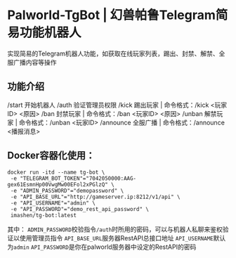 # Palworld-TgBot | 幻兽帕鲁Telegram简易功能机器人
实现简易的Telegram机器人功能，如获取在线玩家列表，踢出、封禁、解禁、全服广播内容等操作

## 功能介绍
/start 开始机器人
/auth 验证管理员权限
/kick 踢出玩家 | 命令格式：/kick <玩家ID> <原因>
/ban 封禁玩家 | 命令格式：/ban <玩家ID> <原因>
/unban 解禁玩家 | 命令格式：/unban <玩家ID>
/announce 全服广播 | 命令格式：/announce <播报消息>

## Docker容器化使用：
```
docker run -itd --name tg-bot \
 -e "TELEGRAM_BOT_TOKEN"="7042050000:AAG-gex61EsmnHp00VwgMw00EFol2xPGlzQ" \
 -e "ADMIN_PASSWORD"="demopassword" \
 -e "API_BASE_URL"="http://gameserver.ip:8212/v1/api" \
 -e "API_USERNAME"="admin" \
 -e "API_PASSWORD"="demo_rest_api_password" \
 imashen/tg-bot:latest
```
其中：
`ADMIN_PASSWORD`校验指令`/auth`时所用的密码，可以与机器人私聊来鉴权验证以使用管理员指令
`API_BASE_URL`服务器RestAPI总接口地址
`API_USERNAME`默认为`admin`
`API_PASSWORD`是你在palworld服务器中设定的RestAPI的密码
